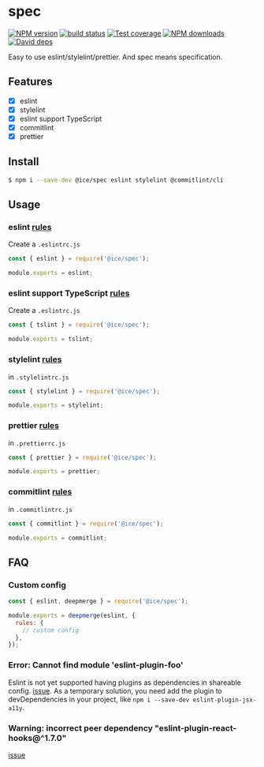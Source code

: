 # spec

[![NPM version](https://img.shields.io/npm/v/@ice/spec.svg?style=flat)](https://npmjs.org/package/@ice/spec) [![build status](https://img.shields.io/travis/com/ice-lab/spec.svg?style=flat-square)](https://travis-ci.com/ice-lab/spec) [![Test coverage](https://img.shields.io/codecov/c/github/ice-lab/spec.svg?style=flat-square)](https://codecov.io/gh/ice-lab/spec) [![NPM downloads](http://img.shields.io/npm/dm/@ice/spec.svg?style=flat)](https://npmjs.org/package/@ice/spec) [![David deps](https://img.shields.io/david/ice-lab/spec.svg?style=flat-square)](https://david-dm.org/ice-lab/spec)

Easy to use eslint/stylelint/prettier. And spec means specification.

## Features

- [x] eslint
- [x] stylelint
- [x] eslint support TypeScript
- [x] commitlint
- [x] prettier

## Install

```bash
$ npm i --save-dev @ice/spec eslint stylelint @commitlint/cli
```

## Usage

### eslint [rules](/lib/eslint.js)

Create a `.eslintrc.js`

```js
const { eslint } = require('@ice/spec');

module.exports = eslint;
```

### eslint support TypeScript [rules](/lib/tslint.js)

Create a `.eslintrc.js`

```js
const { tslint } = require('@ice/spec');

module.exports = tslint;
```

### stylelint [rules](/lib/eslint.js)

in `.stylelintrc.js`

```js
const { stylelint } = require('@ice/spec');

module.exports = stylelint;
```

### prettier [rules](/lib/prettier.js)

in `.prettierrc.js`

```js
const { prettier } = require('@ice/spec');

module.exports = prettier;
```

### commitlint [rules](https://github.com/conventional-changelog/commitlint/tree/master/@commitlint/config-conventional)

in `.commitlintrc.js`

```js
const { commitlint } = require('@ice/spec');

module.exports = commitlint;
```

## FAQ

### Custom config

```js
const { eslint, deepmerge } = require('@ice/spec');

module.exports = deepmerge(eslint, {
  rules: {
    // custom config
  },
});
```

### Error: Cannot find module 'eslint-plugin-foo'

Eslint is not yet supported having plugins as dependencies in shareable config. [issue](https://github.com/eslint/eslint/issues/3458). As a temporary solution, you need add the plugin to devDependencies in your project, like `npm i --save-dev eslint-plugin-jsx-a11y`.

### Warning: incorrect peer dependency "eslint-plugin-react-hooks@^1.7.0"

[issue](https://github.com/airbnb/javascript/issues/2084)